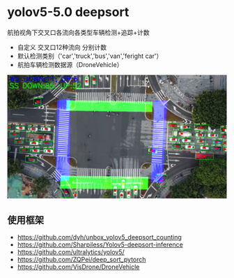 # yolov5-5.0 deepsort  
航拍视角下交叉口各流向各类型车辆检测+追踪+计数

- 自定义 交叉口12种流向 分别计数
- 默认检测类别（'car','truck','bus','van','feright car'）
- 航拍车辆检测数据源（DroneVehicle）

![运行效果展示](./readme.jpg)


## 使用框架

- https://github.com/dyh/unbox_yolov5_deepsort_counting
- https://github.com/Sharpiless/Yolov5-deepsort-inference
- https://github.com/ultralytics/yolov5/
- https://github.com/ZQPei/deep_sort_pytorch
- https://github.com/VisDrone/DroneVehicle
